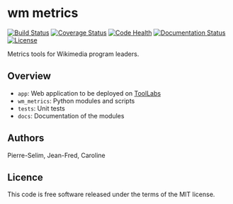 wm metrics
==========
[![Build Status](https://travis-ci.org/Commonists/wm_metrics.svg)](http://travis-ci.org/Commonists/wm_metrics)
[![Coverage Status](https://coveralls.io/repos/Commonists/wm_metrics/badge.svg?branch=master)](https://coveralls.io/r/Commonists/wm_metrics?branch=master)
[![Code Health](https://landscape.io/github/Commonists/wm_metrics/master/landscape.svg?style=flat)](https://landscape.io/github/Commonists/wm_metrics/master)
[![Documentation Status](https://readthedocs.org/projects/wm-metrics/badge/?version=latest)](https://readthedocs.org/projects/wm-metrics/?badge=latest)
[![License](http://img.shields.io/badge/license-MIT-orange.svg?style=flat)](http://opensource.org/licenses/MIT)

Metrics tools for Wikimedia program leaders.


Overview
--------
- `app`: Web application to be deployed on [ToolLabs]
- `wm_metrics`: Python modules and scripts
- `tests`: Unit tests
- `docs`: Documentation of the modules


Authors 
-------

Pierre-Selim,
Jean-Fred,
Caroline


Licence
-------

This code is free software released under the terms of the MIT license.

[ToolLabs]: http://tools.wmflabs.org/wm-metrics/
